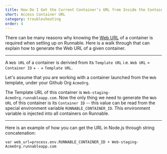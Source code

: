 ```yaml
---
title: How Do I Get the Current Container’s URL from Inside the Container
short: Access Container URL
category: troubleshooting
order: 4
---
```


There can be many reasons why knowing the [Web URL](networking/runnable_urls.md) of a container is required when setting up on Runnable. Here is a walk through that can explain how to generate the Web URL of a given container.

---

A `Web URL` of a container is derivied from its `Template URL` i.e. `Web URL` = `Container ID` + `-` + `Template URL`.

Let's assume that you are working with a container launched from the `Web` template, under your Github Org `AcmeOrg`.

The Template URL of this container is `Web-staging-AcmeOrg.runnableapp.com`. Now the only thing we need to generate the `Web URL` of this container is its ```Container ID``` -- this value can be read from the special environment variable `RUNNABLE_CONTAINER_ID`. This environment variable is injected into all containers on Runnable.

---

Here is an example of how you can get the URL in Node.js through string concatenation:

`var web_url=process.env.RUNNABLE_CONTAINER_ID + Web-staging-AcmeOrg.runnableapp.com`
